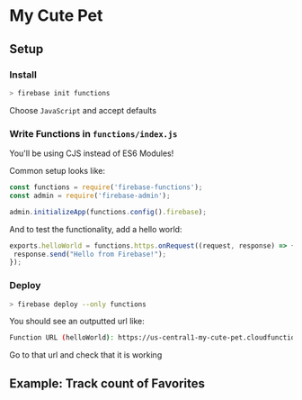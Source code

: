 My Cute Pet
===

## Setup

### Install

```sh
> firebase init functions
```

Choose `JavaScript` and accept defaults

### Write Functions in `functions/index.js`

You'll be using CJS instead of ES6 Modules!

Common setup looks like:

```js
const functions = require('firebase-functions');
const admin = require('firebase-admin');

admin.initializeApp(functions.config().firebase);
```

And to test the functionality, add a hello world:

```js
exports.helloWorld = functions.https.onRequest((request, response) => {
 response.send("Hello from Firebase!");
});
```

### Deploy

```sh
> firebase deploy --only functions
```

You should see an outputted url like:
```sh
Function URL (helloWorld): https://us-central1-my-cute-pet.cloudfunctions.net/helloWorld
```

Go to that url and check that it is working

## Example: Track count of Favorites

